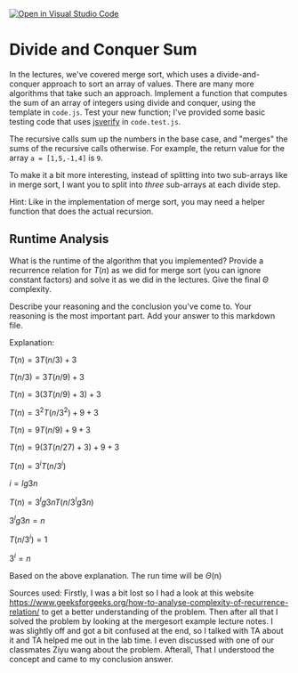 [![Open in Visual Studio Code](https://classroom.github.com/assets/open-in-vscode-718a45dd9cf7e7f842a935f5ebbe5719a5e09af4491e668f4dbf3b35d5cca122.svg)](https://classroom.github.com/online_ide?assignment_repo_id=11820298&assignment_repo_type=AssignmentRepo)
# Divide and Conquer Sum

In the lectures, we've covered merge sort, which uses a divide-and-conquer
approach to sort an array of values. There are many more algorithms that take
such an approach. Implement a function that computes the sum of an array of
integers using divide and conquer, using the template in `code.js`. Test your
new function; I've provided some basic testing code that uses
[jsverify](https://jsverify.github.io/) in `code.test.js`.

The recursive calls sum up the numbers in the base case, and "merges" the sums
of the recursive calls otherwise. For example, the return value for the array `a
= [1,5,-1,4]` is `9`.

To make it a bit more interesting, instead of splitting into two sub-arrays like
in merge sort, I want you to split into *three* sub-arrays at each divide step.

Hint: Like in the implementation of merge sort, you may need a helper function
that does the actual recursion.

## Runtime Analysis

What is the runtime of the algorithm that you implemented? Provide a recurrence
relation for $T(n)$ as we did for merge sort (you can ignore constant factors)
and solve it as we did in the lectures. Give the final $\Theta$ complexity.

Describe your reasoning and the conclusion you've come to. Your reasoning is the
most important part. Add your answer to this markdown file.

Explanation: 

$`T(n) = 3T(n/3)+ 3`$

$`T(n/3) = 3T(n/9) + 3`$

$` T(n) = 3(3T(n/9)+3 )+ 3 `$

$` T(n) =3^2 T(n/3^2)+9 + 3  `$

$` T(n) = 9T(n/9)+9+3 `$

$` T(n) = 9(3T(n/27)+3)+9+3 `$

$` T(n) =3^i T (n/3^i) `$

$` i = lg3n `$

$` T(n) = 3^lg3n T (n/3^lg3 n) `$    

$` 3^lg3n = n  `$

$` T (n/3^i) = 1 `$

$` 3^i=n `$ 

Based on the above explanation. The run time will be $\Theta$(n)

Sources used: 
Firstly, I was a bit lost so I had a look at this website https://www.geeksforgeeks.org/how-to-analyse-complexity-of-recurrence-relation/ to get a better understanding of the problem. Then after all that I solved the problem by looking at the mergesort example lecture notes. I was slightly off and got a bit confused at the end, so I talked with TA about it and TA helped me out in the lab time. I even discussed with one of our classmates Ziyu wang about the problem. Afterall, That I understood the concept and came to my conclusion answer. 
